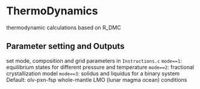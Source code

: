 # ThermoDynamics
thermodynamic calculations based on R_DMC

## Parameter setting and Outputs
set mode, composition and grid parameters in `Instructions.c`
`mode==1`: equilibrium states for different pressure and temperature
`mode==2`: fractional crystallization model
`mode==3`: solidus and liquidus for a binary system
Default: olv-pxn-fsp whole-mantle LMO (lunar magma ocean) conditions
